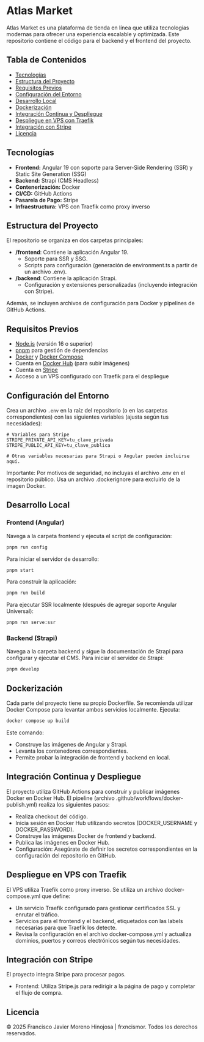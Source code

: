 # Atlas Market

Atlas Market es una plataforma de tienda en línea que utiliza tecnologías modernas para ofrecer una experiencia escalable y optimizada. Este repositorio contiene el código para el backend y el frontend del proyecto.

## Tabla de Contenidos

- [Tecnologías](#tecnologías)
- [Estructura del Proyecto](#estructura-del-proyecto)
- [Requisitos Previos](#requisitos-previos)
- [Configuración del Entorno](#configuración-del-entorno)
- [Desarrollo Local](#desarrollo-local)
- [Dockerización](#dockerización)
- [Integración Continua y Despliegue](#integración-continua-y-despliegue)
- [Despliegue en VPS con Traefik](#despliegue-en-vps-con-traefik)
- [Integración con Stripe](#integración-con-stripe)
- [Licencia](#licencia)

## Tecnologías

- **Frontend:** Angular 19 con soporte para Server-Side Rendering (SSR) y Static Site Generation (SSG)
- **Backend:** Strapi (CMS Headless)
- **Contenerización:** Docker
- **CI/CD:** GitHub Actions
- **Pasarela de Pago:** Stripe
- **Infraestructura:** VPS con Traefik como proxy inverso

## Estructura del Proyecto

El repositorio se organiza en dos carpetas principales:

- **/frontend**: Contiene la aplicación Angular 19.
  - Soporte para SSR y SSG.
  - Scripts para configuración (generación de environment.ts a partir de un archivo .env).
- **/backend**: Contiene la aplicación Strapi.
  - Configuración y extensiones personalizadas (incluyendo integración con Stripe).

Además, se incluyen archivos de configuración para Docker y pipelines de GitHub Actions.

## Requisitos Previos

- [Node.js](https://nodejs.org) (versión 16 o superior)
- [pnpm](https://pnpm.io) para gestión de dependencias
- [Docker](https://www.docker.com) y [Docker Compose](https://docs.docker.com/compose/)
- Cuenta en [Docker Hub](https://hub.docker.com) (para subir imágenes)
- Cuenta en [Stripe](https://stripe.com)
- Acceso a un VPS configurado con Traefik para el despliegue

## Configuración del Entorno

Crea un archivo `.env` en la raíz del repositorio (o en las carpetas correspondientes) con las siguientes variables (ajusta según tus necesidades):

```dotenv
# Variables para Stripe
STRIPE_PRIVATE_API_KEY=tu_clave_privada
STRIPE_PUBLIC_API_KEY=tu_clave_publica

# Otras variables necesarias para Strapi o Angular pueden incluirse aquí.
```
Importante: Por motivos de seguridad, no incluyas el archivo .env en el repositorio público. Usa un archivo .dockerignore para excluirlo de la imagen Docker.

## Desarrollo Local
### Frontend (Angular)
Navega a la carpeta frontend y ejecuta el script de configuración:
```bash
pnpm run config
```
Para iniciar el servidor de desarrollo:
```bash
pnpm start
```
Para construir la aplicación:
```bash
pnpm run build
```
Para ejecutar SSR localmente (después de agregar soporte Angular Universal):
```bash
pnpm run serve:ssr
```
### Backend (Strapi)
Navega a la carpeta backend y sigue la documentación de Strapi para configurar y ejecutar el CMS.
Para iniciar el servidor de Strapi:
```bash
pnpm develop
```
## Dockerización
Cada parte del proyecto tiene su propio Dockerfile. Se recomienda utilizar Docker Compose para levantar ambos servicios localmente.
Ejecuta:

```bash
docker compose up build
```
Este comando:
- Construye las imágenes de Angular y Strapi.
- Levanta los contenedores correspondientes.
- Permite probar la integración de frontend y backend en local.

## Integración Continua y Despliegue
El proyecto utiliza GitHub Actions para construir y publicar imágenes Docker en Docker Hub. El pipeline (archivo .github/workflows/docker-publish.yml) realiza los siguientes pasos:

- Realiza checkout del código.
- Inicia sesión en Docker Hub utilizando secretos (DOCKER_USERNAME y DOCKER_PASSWORD).
- Construye las imágenes Docker de frontend y backend.
- Publica las imágenes en Docker Hub.
- Configuración: Asegúrate de definir los secretos correspondientes en la configuración del repositorio en GitHub.

## Despliegue en VPS con Traefik
El VPS utiliza Traefik como proxy inverso. Se utiliza un archivo docker-compose.yml que define:

- Un servicio Traefik configurado para gestionar certificados SSL y enrutar el tráfico.
- Servicios para el frontend y el backend, etiquetados con las labels necesarias para que Traefik los detecte.
- Revisa la configuración en el archivo docker-compose.yml y actualiza dominios, puertos y correos electrónicos según tus necesidades.

## Integración con Stripe
El proyecto integra Stripe para procesar pagos.

- Frontend: Utiliza Stripe.js para redirigir a la página de pago y completar el flujo de compra.


## Licencia
© 2025 Francisco Javier Moreno Hinojosa | frxncismor. Todos los derechos reservados.
